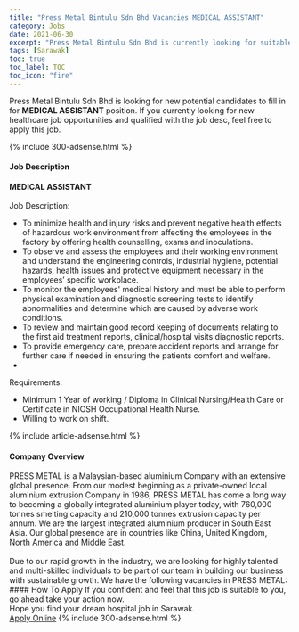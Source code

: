 ```yaml
---
title: "Press Metal Bintulu Sdn Bhd Vacancies MEDICAL ASSISTANT" 
category: Jobs 
date: 2021-06-30 
excerpt: "Press Metal Bintulu Sdn Bhd is currently looking for suitable person to fill in the MEDICAL ASSISTANT which positioned at Sarawak" 
tags: [Sarawak] 
toc: true 
toc_label: TOC 
toc_icon: "fire" 
--- 
```


<p>Press Metal Bintulu Sdn Bhd is looking for new potential candidates to fill in for <b>MEDICAL ASSISTANT</b> position. If you currently looking for new healthcare job opportunities and qualified with the job desc, feel free to apply this job.
</p>{% include 300-adsense.html %} 
<div><div><h4>Job Description</h4></div><div><div><span><div><div><strong>MEDICAL ASSISTANT</strong></div><div><br>Job Description:</div><ul><li>To minimize health and injury risks and prevent negative health effects of hazardous work environment from affecting the employees in the factory by offering health counselling, exams and inoculations.</li><li>To observe and assess the employees and their working environment and understand the engineering controls, industrial hygiene, potential hazards, health issues and protective equipment necessary in the employees&#8217; specific workplace.</li><li>To monitor the employees' medical history and must be able to perform physical examination and diagnostic screening tests to identify abnormalities and determine which are caused by adverse work conditions.</li><li>To review and maintain good record keeping of documents relating to the first aid treatment reports, clinical/hospital visits diagnostic reports.</li><li>To provide emergency care, prepare accident reports and arrange for further care if needed in ensuring the patients comfort and welfare.</li><li>&#160;</li></ul><div>Requirements:</div><ul><li>Minimum 1 Year of working / Diploma in Clinical Nursing/Health Care or Certificate in NIOSH Occupational Health Nurse.</li><li>Willing to work on shift.</li></ul></div></span></div></div></div> 
{% include article-adsense.html %} 
<div><div><h4>Company Overview</h4></div><div><div><span><div><div>
<div>
		PRESS METAL is a Malaysian-based aluminium Company with an extensive global presence. From our modest beginning as a private-owned local aluminium extrusion Company in 1986, PRESS METAL has come a long way to becoming a globally integrated aluminium player today, with 760,000 tonnes smelting capacity and 210,000 tonnes extrusion capacity per annum. We are the largest integrated aluminium producer in South East Asia. Our global presence are in countries like China, United Kingdom, North America and Middle East.&#160;<br>
<br>
		Due to our rapid growth in the industry, we are looking for highly talented and multi-skilled individuals to be part of our team in building our business with sustainable growth. We have the following vacancies in PRESS METAL:</div>
</div></div></span></div></div></div> 
#### How To Apply 
If you confident and feel that this job is suitable to you, go ahead take your action now. <br/> 
Hope you find your dream hospital job in Sarawak. <br/> 
<a href="https://www.jobstreet.com.my/en/job/medical-assistant-4603439?jobId=jobstreet-my-job-4603439" class="btn btn--warning" target="_blank" rel="nofollow noopenner">Apply Online</a> 
{% include 300-adsense.html %} 